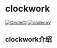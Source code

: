 # clockwork

[![CircleCI](https://dl.circleci.com/status-badge/img/gh/all-stew/clockwork/tree/main.svg?style=svg)](https://dl.circleci.com/status-badge/redirect/gh/all-stew/clockwork/tree/main)
[![codecov](https://codecov.io/github/all-stew/clockwork/branch/main/graph/badge.svg?token=1OLGAQUI5A)](https://codecov.io/github/all-stew/clockwork)

## clockwork介绍